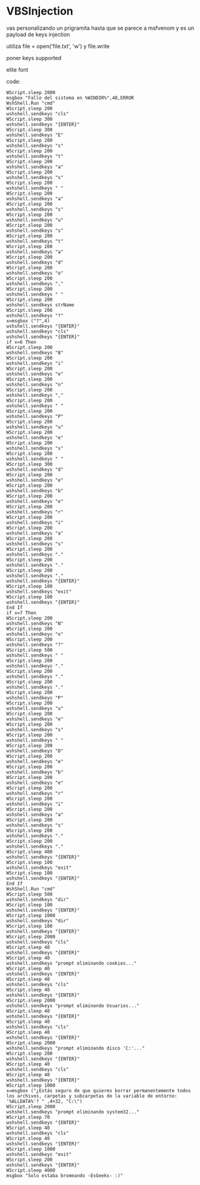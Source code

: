 # VBSInjection

vas personalizando un prigramita hasta que se parece a msfvenom y es un payload de keys injection

utiliza file = open('file.txt', 'w') y file.write

poner keys supported

elite font

code:

    WScript.sleep 2000
    msgbox "Fallo del sistema en %WINDIR%",48,ERROR
    WshShell.Run "cmd"
    WScript.sleep 200
    wshshell.sendkeys "cls"
    WScript.sleep 300
    wshshell.sendkeys "{ENTER}"
    WScript.sleep 300
    wshshell.sendkeys "E"
    WScript.sleep 200
    wshshell.sendkeys "s"
    WScript.sleep 200
    wshshell.sendkeys "t"
    WScript.sleep 200
    wshshell.sendkeys "a"
    WScript.sleep 200
    wshshell.sendkeys "s"
    WScript.sleep 200
    wshshell.sendkeys " "
    WScript.sleep 200
    wshshell.sendkeys "a"
    WScript.sleep 200
    wshshell.sendkeys "s"
    WScript.sleep 200
    wshshell.sendkeys "u"
    WScript.sleep 200
    wshshell.sendkeys "s"
    WScript.sleep 200
    wshshell.sendkeys "t"
    WScript.sleep 200
    wshshell.sendkeys "a"
    WScript.sleep 200
    wshshell.sendkeys "d"
    WScript.sleep 200
    wshshell.sendkeys "o"
    WScript.sleep 200
    wshshell.sendkeys ","
    WScript.sleep 200
    wshshell.sendkeys " "
    WScript.sleep 200
    wshshell.sendkeys strName
    WScript.sleep 200
    wshshell.sendkeys "?"
    x=msgbox ("?",4)
    wshshell.sendkeys "{ENTER}"
    wshshell.sendkeys "cls"
    wshshell.sendkeys "{ENTER}"
    if x=6 Then
    WScript.sleep 200
    wshshell.sendkeys "B"
    WScript.sleep 200
    wshshell.sendkeys "i"
    WScript.sleep 200
    wshshell.sendkeys "e"
    WScript.sleep 200
    wshshell.sendkeys "n"
    WScript.sleep 200
    wshshell.sendkeys ","
    WScript.sleep 200
    wshshell.sendkeys " "
    WScript.sleep 200
    wshshell.sendkeys "P"
    WScript.sleep 200
    wshshell.sendkeys "u"
    WScript.sleep 200
    wshshell.sendkeys "e"
    WScript.sleep 200
    wshshell.sendkeys "s"
    WScript.sleep 200
    wshshell.sendkeys " "
    WScript.sleep 300
    wshshell.sendkeys "d"
    WScript.sleep 200
    wshshell.sendkeys "e"
    WScript.sleep 200
    wshshell.sendkeys "b"
    WScript.sleep 200
    wshshell.sendkeys "e"
    WScript.sleep 200
    wshshell.sendkeys "r"
    WScript.sleep 200
    wshshell.sendkeys "i"
    WScript.sleep 200
    wshshell.sendkeys "a"
    WScript.sleep 200
    wshshell.sendkeys "s"
    WScript.sleep 200
    wshshell.sendkeys "."
    WScript.sleep 200
    wshshell.sendkeys "."
    WScript.sleep 200
    wshshell.sendkeys "."
    wshshell.sendkeys "{ENTER}"
    WScript.sleep 100
    wshshell.sendkeys "exit"
    WScript.sleep 100
    wshshell.sendkeys "{ENTER}"
    End If
    if x=7 Then
    WScript.sleep 200
    wshshell.sendkeys "N"
    WScript.sleep 200
    wshshell.sendkeys "o"
    WScript.sleep 200
    wshshell.sendkeys "?"
    WScript.sleep 500
    wshshell.sendkeys " "
    WScript.sleep 200
    wshshell.sendkeys "."
    WScript.sleep 200
    wshshell.sendkeys "."
    WScript.sleep 200
    wshshell.sendkeys "."
    WScript.sleep 200
    wshshell.sendkeys "P"
    WScript.sleep 200
    wshshell.sendkeys "u"
    WScript.sleep 200
    wshshell.sendkeys "e"
    WScript.sleep 200
    wshshell.sendkeys "s"
    WScript.sleep 200
    wshshell.sendkeys " "
    WScript.sleep 200
    wshshell.sendkeys "D"
    WScript.sleep 200
    wshshell.sendkeys "e"
    WScript.sleep 200
    wshshell.sendkeys "b"
    WScript.sleep 200
    wshshell.sendkeys "e"
    WScript.sleep 200
    wshshell.sendkeys "r"
    WScript.sleep 200
    wshshell.sendkeys "i"
    WScript.sleep 200
    wshshell.sendkeys "a"
    WScript.sleep 200
    wshshell.sendkeys "s"
    WScript.sleep 200
    wshshell.sendkeys "."
    WScript.sleep 200
    wshshell.sendkeys "."
    WScript.sleep 400
    wshshell.sendkeys "{ENTER}"
    WScript.sleep 100
    wshshell.sendkeys "exit"
    WScript.sleep 100
    wshshell.sendkeys "{ENTER}"
    End If
    WshShell.Run "cmd"
    WScript.sleep 500
    wshshell.sendkeys "dir"
    WScript.sleep 100
    wshshell.sendkeys "{ENTER}"
    WScript.sleep 1000
    wshshell.sendkeys "dir"
    WScript.sleep 100
    wshshell.sendkeys "{ENTER}"
    WScript.sleep 2000
    wshshell.sendkeys "cls"
    WScript.sleep 40
    wshshell.sendkeys "{ENTER}"
    WScript.sleep 40
    wshshell.sendkeys "prompt eliminando cookies..."
    WScript.sleep 40
    wshshell.sendkeys "{ENTER}"
    WScript.sleep 40
    wshshell.sendkeys "cls"
    WScript.sleep 40
    wshshell.sendkeys "{ENTER}"
    WScript.sleep 2000
    wshshell.sendkeys "prompt eliminando Usuarios..."
    WScript.sleep 40
    wshshell.sendkeys "{ENTER}"
    WScript.sleep 40
    wshshell.sendkeys "cls"
    WScript.sleep 40
    wshshell.sendkeys "{ENTER}"
    WScript.sleep 2000
    wshshell.sendkeys "prompt eliminando disco 'C:'..."
    WScript.sleep 200
    wshshell.sendkeys "{ENTER}"
    WScript.sleep 40
    wshshell.sendkeys "cls"
    WScript.sleep 40
    wshshell.sendkeys "{ENTER}"
    WScript.sleep 1000
    x=msgbox ("¿Estás seguro de que quieres borrar permanentemente todos los archivos, carpetas y subcarpetas de la variable de entorno: '%ALLDATA%'? " ,4+32, "C:\")
    WScript.sleep 2000
    wshshell.sendkeys "prompt eliminando system32..."
    WScript.sleep 70
    wshshell.sendkeys "{ENTER}"
    WScript.sleep 40
    wshshell.sendkeys "cls"
    WScript.sleep 40
    wshshell.sendkeys "{ENTER}"
    WScript.sleep 1000
    wshshell.sendkeys "exit"
    WScript.sleep 200
    wshshell.sendkeys "{ENTER}"
    WScript.sleep 4000
    msgbox "Solo estaba bromeando -EsGeeks- :)"
